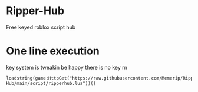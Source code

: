# Ripper-Hub
Free keyed roblox script hub

# One line execution

key system is tweakin be happy there is no key rn

```
loadstring(game:HttpGet("https://raw.githubusercontent.com/Memerip/Ripper-Hub/main/script/ripperhub.lua"))()
```
